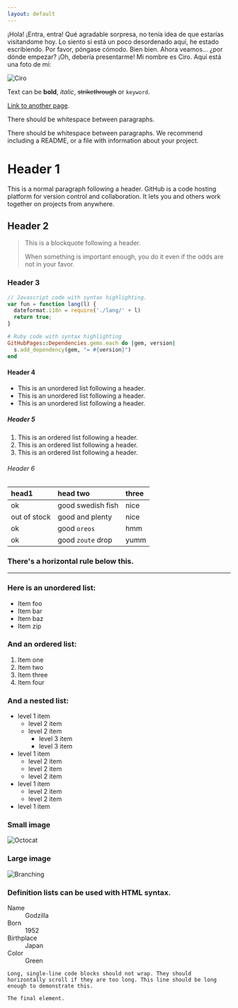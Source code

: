 ```yaml
---
layout: default
---
```

¡Hola! ¡Entra, entra! Qué agradable sorpresa, no tenía idea de que estarías visitandome hoy. 
Lo siento si está un poco desordenado aquí, he estado escribiendo. Por favor,
póngase cómodo. Bien bien. Ahora veamos… ¿por dónde empezar?
¡Oh, debería presentarme!
Mi nombre es Ciro. Aquí está una foto
de mí: 

![Ciro](https://scontent.fpbc2-2.fna.fbcdn.net/v/t1.6435-9/67945290_2727991593892080_8998345119530745856_n.jpg?_nc_cat=110&ccb=1-3&_nc_sid=174925&_nc_eui2=AeGuafCwSkgC4shFJ_fVJ0Y5nKLv-E25P8ucou_4Tbk_y_8v4TAi0xG7oQ0FEjKVTND2DQbGe6a3sKUmkwUMfZ9P&_nc_ohc=QhasBEDPK9gAX_X4_2_&_nc_ht=scontent.fpbc2-2.fna&oh=045d836cabfe00cff591063692be916d&oe=60A8402C)


Text can be **bold**, _italic_, ~~strikethrough~~ or `keyword`.

[Link to another page](./another-page.html).

There should be whitespace between paragraphs.

There should be whitespace between paragraphs. We recommend including a README, or a file with information about your project.

# Header 1

This is a normal paragraph following a header. GitHub is a code hosting platform for version control and collaboration. It lets you and others work together on projects from anywhere.

## Header 2

> This is a blockquote following a header.
>
> When something is important enough, you do it even if the odds are not in your favor.

### Header 3

```js
// Javascript code with syntax highlighting.
var fun = function lang(l) {
  dateformat.i18n = require('./lang/' + l)
  return true;
}
```

```ruby
# Ruby code with syntax highlighting
GitHubPages::Dependencies.gems.each do |gem, version|
  s.add_dependency(gem, "= #{version}")
end
```

#### Header 4

*   This is an unordered list following a header.
*   This is an unordered list following a header.
*   This is an unordered list following a header.

##### Header 5

1.  This is an ordered list following a header.
2.  This is an ordered list following a header.
3.  This is an ordered list following a header.

###### Header 6

| head1        | head two          | three |
|:-------------|:------------------|:------|
| ok           | good swedish fish | nice  |
| out of stock | good and plenty   | nice  |
| ok           | good `oreos`      | hmm   |
| ok           | good `zoute` drop | yumm  |

### There's a horizontal rule below this.

* * *

### Here is an unordered list:

*   Item foo
*   Item bar
*   Item baz
*   Item zip

### And an ordered list:

1.  Item one
1.  Item two
1.  Item three
1.  Item four

### And a nested list:

- level 1 item
  - level 2 item
  - level 2 item
    - level 3 item
    - level 3 item
- level 1 item
  - level 2 item
  - level 2 item
  - level 2 item
- level 1 item
  - level 2 item
  - level 2 item
- level 1 item

### Small image

![Octocat](https://github.githubassets.com/images/icons/emoji/octocat.png)

### Large image

![Branching](https://guides.github.com/activities/hello-world/branching.png)


### Definition lists can be used with HTML syntax.

<dl>
<dt>Name</dt>
<dd>Godzilla</dd>
<dt>Born</dt>
<dd>1952</dd>
<dt>Birthplace</dt>
<dd>Japan</dd>
<dt>Color</dt>
<dd>Green</dd>
</dl>

```
Long, single-line code blocks should not wrap. They should horizontally scroll if they are too long. This line should be long enough to demonstrate this.
```

```
The final element.
```
